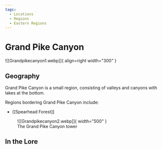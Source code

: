 ```yaml
---
tags:
  - Locations
  - Regions
  - Eastern Regions
---
```


# Grand Pike Canyon

![[Grandpikecanyon1.webp]]{ align=right width="300" }

## Geography

Grand Pike Canyon is a small region, consisting of valleys and canyons with lakes at the bottom.

Regions bordering Grand Pike Canyon include:

- [[Spearhead Forest]]

<figure markdown>
  ![[Grandpikecanyon2.webp]]{ width="500" }
  <figcaption>The Grand Pike Canyon tower</figcaption>
</figure>

## In the Lore 

